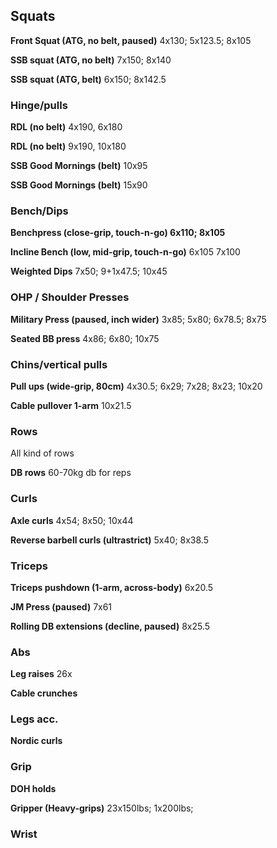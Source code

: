 ## Squats

**Front Squat (ATG, no belt, paused)**
4x130; 5x123.5; 8x105

**SSB squat (ATG, no belt)**
7x150; 8x140

**SSB squat (ATG, belt)**
6x150; 8x142.5

### Hinge/pulls

**RDL (no belt)** 4x190, 6x180

**RDL (no belt)** 9x190, 10x180

**SSB Good Mornings (belt)** 10x95

**SSB Good Mornings (belt)** 15x90

### Bench/Dips

**Benchpress (close-grip, touch-n-go)
6x110; 8x105**

**Incline Bench (low, mid-grip, touch-n-go)**
6x105
7x100

**Weighted Dips**
7x50; 9+1x47.5; 10x45

### OHP / Shoulder Presses

**Military Press (paused, inch wider)** 3x85; 5x80; 6x78.5; 8x75

**Seated BB press**
4x86; 6x80; 10x75

### Chins/vertical pulls

**Pull ups (wide-grip, 80cm)** 4x30.5; 6x29; 7x28; 8x23; 10x20

**Cable pullover 1-arm** 10x21.5

### Rows
All kind of rows

**DB rows** 60-70kg db for reps

### Curls

**Axle curls**
4x54; 8x50; 10x44

**Reverse barbell curls (ultrastrict)** 5x40; 8x38.5


### Triceps

**Triceps pushdown (1-arm, across-body)**
6x20.5

**JM Press (paused)**
7x61

**Rolling DB extensions (decline, paused)**
8x25.5

### Abs

**Leg raises** 26x

**Cable crunches**

### Legs acc.

**Nordic curls**

### Grip

**DOH holds**

**Gripper (Heavy-grips)** 23x150lbs; 1x200lbs;

### Wrist

